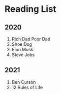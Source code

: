 # Reading List
## 2020
1. Rich Dad Poor Dad
2. Shoe Dog
3. Elon Musk
4. Steve Jobs

## 2021
1. Ben Curson
2. 12 Rules of Life
